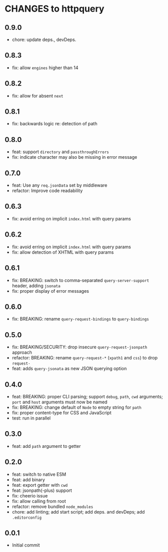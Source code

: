 # CHANGES to httpquery

## 0.9.0

- chore: update deps., devDeps.

## 0.8.3

- fix: allow `engines` higher than 14

## 0.8.2

- fix: allow for absent `next`

## 0.8.1

- fix: backwards logic re: detection of path

## 0.8.0

- feat: support `directory` and `passthroughErrors`
- fix: indicate character may also be missing in error message

## 0.7.0

- feat: Use any `req.jsonData` set by middleware
- refactor: Improve code readability

## 0.6.3

- fix: avoid erring on implicit `index.html` with query params

## 0.6.2

- fix: avoid erring on implicit `index.html` with query params
- fix: allow detection of XHTML with query params

## 0.6.1

- fix: BREAKING: switch to comma-separated `query-server-support` header,
  adding `jsonata`
- fix: proper display of error messages

## 0.6.0

- fix: BREAKING: rename `query-request-bindings` to `query-bindings`

## 0.5.0

- fix: BREAKING/SECURITY: drop insecure `query-request-jsonpath` approach
- refactor: BREAKING: rename `query-request-*` (`xpath1` and `css`) to drop
  `request-`
- feat: adds `query-jsonata` as new JSON querying option

## 0.4.0

- feat: BREAKING: proper CLI parsing; support `debug`, `path`, `cwd` arguments;
  `port` and `host` arguments must now be named
- fix: BREAKING: change default of `Node` to empty string for `path`
- fix: proper content-type for CSS and JavaScript
- test: run in parallel

## 0.3.0

- feat: add `path` argument to getter

## 0.2.0

- feat: switch to native ESM
- feat: add binary
- feat: export getter with `cwd`
- feat: jsonpath(-plus) support
- fix: cheerio issue
- fix: allow calling from root
- refactor: remove bundled `node_modules`
- chore: add linting; add start script; add deps. and devDeps; add
  `.editorconfig`

## 0.0.1

- Initial commit
